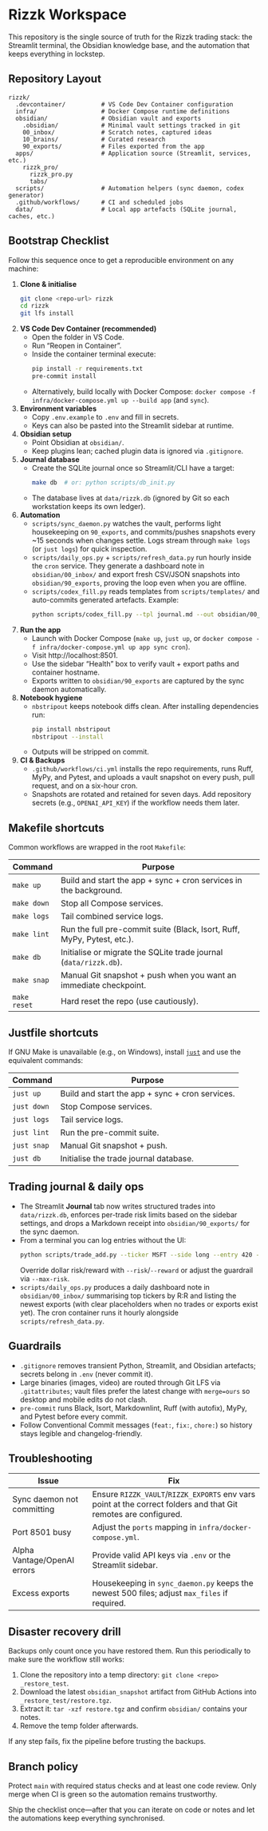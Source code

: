 # Rizzk Workspace

This repository is the single source of truth for the Rizzk trading stack: the Streamlit terminal, the Obsidian knowledge base, and the automation that keeps everything in lockstep.

## Repository Layout

```
rizzk/
  .devcontainer/          # VS Code Dev Container configuration
  infra/                  # Docker Compose runtime definitions
  obsidian/               # Obsidian vault and exports
    .obsidian/            # Minimal vault settings tracked in git
    00_inbox/             # Scratch notes, captured ideas
    10_brains/            # Curated research
    90_exports/           # Files exported from the app
  apps/                   # Application source (Streamlit, services, etc.)
    rizzk_pro/
      rizzk_pro.py
      tabs/
  scripts/                # Automation helpers (sync daemon, codex generator)
  .github/workflows/      # CI and scheduled jobs
  data/                   # Local app artefacts (SQLite journal, caches, etc.)
```

## Bootstrap Checklist

Follow this sequence once to get a reproducible environment on any machine:

1. **Clone & initialise**
   ```bash
   git clone <repo-url> rizzk
   cd rizzk
   git lfs install
   ```
2. **VS Code Dev Container (recommended)**
   - Open the folder in VS Code.
   - Run “Reopen in Container”.
   - Inside the container terminal execute:
     ```bash
     pip install -r requirements.txt
     pre-commit install
     ```
   - Alternatively, build locally with Docker Compose: `docker compose -f infra/docker-compose.yml up --build app` (and `sync`).
3. **Environment variables**
   - Copy `.env.example` to `.env` and fill in secrets.
   - Keys can also be pasted into the Streamlit sidebar at runtime.
4. **Obsidian setup**
   - Point Obsidian at `obsidian/`.
   - Keep plugins lean; cached plugin data is ignored via `.gitignore`.
5. **Journal database**
   - Create the SQLite journal once so Streamlit/CLI have a target:
     ```bash
     make db  # or: python scripts/db_init.py
     ```
   - The database lives at `data/rizzk.db` (ignored by Git so each workstation keeps its own ledger).
6. **Automation**
   - `scripts/sync_daemon.py` watches the vault, performs light housekeeping on `90_exports`, and commits/pushes snapshots every ~15 seconds when changes settle. Logs stream through `make logs` (or `just logs`) for quick inspection.
   - `scripts/daily_ops.py` + `scripts/refresh_data.py` run hourly inside the `cron` service. They generate a dashboard note in `obsidian/00_inbox/` and export fresh CSV/JSON snapshots into `obsidian/90_exports`, proving the loop even when you are offline.
   - `scripts/codex_fill.py` reads templates from `scripts/templates/` and auto-commits generated artefacts. Example:
     ```bash
     python scripts/codex_fill.py --tpl journal.md --out obsidian/00_inbox/2025-10-02-MSFT.md --name "MSFT earnings" --ticker MSFT
     ```
7. **Run the app**
   - Launch with Docker Compose (`make up`, `just up`, or `docker compose -f infra/docker-compose.yml up app sync cron`).
   - Visit http://localhost:8501.
   - Use the sidebar “Health” box to verify vault + export paths and container hostname.
   - Exports written to `obsidian/90_exports` are captured by the sync daemon automatically.
8. **Notebook hygiene**
   - `nbstripout` keeps notebook diffs clean. After installing dependencies run:
     ```bash
     pip install nbstripout
     nbstripout --install
     ```
   - Outputs will be stripped on commit.
9. **CI & Backups**
   - `.github/workflows/ci.yml` installs the repo requirements, runs Ruff, MyPy, and Pytest, and uploads a vault snapshot on every push, pull request, and on a six-hour cron.
   - Snapshots are rotated and retained for seven days. Add repository secrets (e.g., `OPENAI_API_KEY`) if the workflow needs them later.

## Makefile shortcuts

Common workflows are wrapped in the root `Makefile`:

| Command | Purpose |
| ------- | ------- |
| `make up` | Build and start the app + sync + cron services in the background. |
| `make down` | Stop all Compose services. |
| `make logs` | Tail combined service logs. |
| `make lint` | Run the full pre-commit suite (Black, Isort, Ruff, MyPy, Pytest, etc.). |
| `make db` | Initialise or migrate the SQLite trade journal (`data/rizzk.db`). |
| `make snap` | Manual Git snapshot + push when you want an immediate checkpoint. |
| `make reset` | Hard reset the repo (use cautiously). |

## Justfile shortcuts

If GNU Make is unavailable (e.g., on Windows), install [`just`](https://github.com/casey/just) and use the equivalent commands:

| Command | Purpose |
| ------- | ------- |
| `just up` | Build and start the app + sync + cron services. |
| `just down` | Stop Compose services. |
| `just logs` | Tail service logs. |
| `just lint` | Run the pre-commit suite. |
| `just snap` | Manual Git snapshot + push. |
| `just db` | Initialise the trade journal database. |

## Trading journal & daily ops

- The Streamlit **Journal** tab now writes structured trades into `data/rizzk.db`, enforces per-trade risk limits based on the sidebar settings, and drops a Markdown receipt into `obsidian/90_exports/` for the sync daemon.
- From a terminal you can log entries without the UI:
  ```bash
  python scripts/trade_add.py --ticker MSFT --side long --entry 420 --stop 410 --exit 435 --qty 50 --thesis "VWAP reclaim"
  ```
  Override dollar risk/reward with `--risk`/`--reward` or adjust the guardrail via `--max-risk`.
- `scripts/daily_ops.py` produces a daily dashboard note in `obsidian/00_inbox/` summarising top tickers by R:R and listing the newest exports (with clear placeholders when no trades or exports exist yet). The cron container runs it hourly alongside `scripts/refresh_data.py`.

## Guardrails

- `.gitignore` removes transient Python, Streamlit, and Obsidian artefacts; secrets belong in `.env` (never commit it).
- Large binaries (images, video) are routed through Git LFS via `.gitattributes`; vault files prefer the latest change with `merge=ours` so desktop and mobile edits do not clash.
- `pre-commit` runs Black, Isort, Markdownlint, Ruff (with autofix), MyPy, and Pytest before every commit.
- Follow Conventional Commit messages (`feat:`, `fix:`, `chore:`) so history stays legible and changelog-friendly.

## Troubleshooting

| Issue | Fix |
| ----- | --- |
| Sync daemon not committing | Ensure `RIZZK_VAULT`/`RIZZK_EXPORTS` env vars point at the correct folders and that Git remotes are configured. |
| Port 8501 busy | Adjust the `ports` mapping in `infra/docker-compose.yml`. |
| Alpha Vantage/OpenAI errors | Provide valid API keys via `.env` or the Streamlit sidebar. |
| Excess exports | Housekeeping in `sync_daemon.py` keeps the newest 500 files; adjust `max_files` if required. |

## Disaster recovery drill

Backups only count once you have restored them. Run this periodically to make sure the workflow still works:

1. Clone the repository into a temp directory: `git clone <repo> _restore_test`.
2. Download the latest `obsidian_snapshot` artifact from GitHub Actions into `_restore_test/restore.tgz`.
3. Extract it: `tar -xzf restore.tgz` and confirm `obsidian/` contains your notes.
4. Remove the temp folder afterwards.

If any step fails, fix the pipeline before trusting the backups.

## Branch policy

Protect `main` with required status checks and at least one code review. Only merge when CI is green so the automation remains trustworthy.

Ship the checklist once—after that you can iterate on code or notes and let the automations keep everything synchronised.
